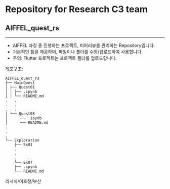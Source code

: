 # Repository for Research C3 team 
## AIFFEL_quest_rs

---
- AIFFEL 과정 중 진행하는 프로젝트, 피어리뷰를 관리하는 Repository입니다.
- 기본적인 틀을 제공하며, 파일이나 폴더를 수정/업로드하여 사용합니다.
- 주의: Flutter 프로젝트는 프로젝트 폴더를 업로드합니다.

레포구조:

```
AIFFEL_quest_rs
├── MainQuest
│ ├── Quest01
│ │ ├── .ipynb
│ │ └── README.md
.   .
.   . 
.   .
│ └── Quest08
│     ├── .ipynb
│     └── README.md
.
.
.
└── Exploration
    ├── Ex01
    .
    .
    .
    └── Ex07
	├── .ipynb
	└── README.md
```

리서치/이호창/부산
